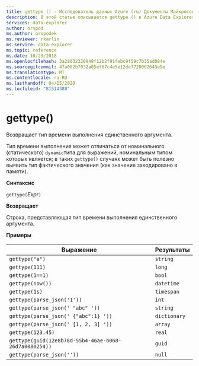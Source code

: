 ```yaml
---
title: gettype () - Исследователь данных Azure (ru) Документы Майкрософт
description: В этой статье описывается gettype () в Azure Data Explorer.
services: data-explorer
author: orspod
ms.author: orspodek
ms.reviewer: rkarlin
ms.service: data-explorer
ms.topic: reference
ms.date: 10/23/2018
ms.openlocfilehash: 3a28032320948f12b2f91febc9f59c7b35ad084e
ms.sourcegitcommit: 47a002b7032a05ef67c4e5e12de7720062645e9e
ms.translationtype: MT
ms.contentlocale: ru-RU
ms.lasthandoff: 04/15/2020
ms.locfileid: "81514388"
---
```

# <a name="gettype"></a>gettype()

Возвращает тип времени выполнения единственного аргумента.

Тип времени выполнения может отличаться от номинального (статического) `dynamic`типа для выражений, номинальным типом которых является; в таких `gettype()` случаях может быть полезно выявить тип фактического значения (как значение закодировано в памяти).

**Синтаксис**

`gettype(`*Expr*`)`

**Возвращает**

Строка, представляющая тип времени выполнения единственного аргумента.

**Примеры**

|Выражение                          |Результаты      |
|------------------------------------|-------------|
|`gettype("a")`                      |`string`     |
|`gettype(111)`                      |`long`       |
|`gettype(1==1)`                     |`bool`       |
|`gettype(now())`                    |`datetime`   |
|`gettype(1s)`                       |`timespan`   |
|`gettype(parse_json('1'))`           |`int`        |
|`gettype(parse_json(' "abc" '))`     |`string`     |
|`gettype(parse_json(' {"abc":1} '))` |`dictionary` | 
|`gettype(parse_json(' [1, 2, 3] '))` |`array`      |
|`gettype(123.45)`                   |`real`       |
|`gettype(guid(12e8b78d-55b4-46ae-b068-26d7a0080254))`|`guid`| 
|`gettype(parse_json(''))`            |`null`|